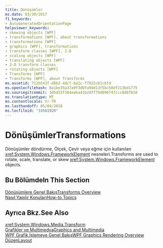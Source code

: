 ```yaml
---
title: Dönüşümler
ms.date: 03/30/2017
f1_keywords:
- AutoGeneratedOrientationPage
helpviewer_keywords:
- skewing objects [WPF]
- transformations [WPF], about transformations
- transformations [WPF]
- graphics [WPF], transformations
- transform classes [WPF], 2-D
- scaling objects [WPF]
- translating objects [WPF]
- 2-D transform classes
- rotating objects [WPF]
- Transforms [WPF]
- Transforms [WPF], about Transforms
ms.assetid: 712b543f-d8b2-4dcf-ba2c-f7921c61c6fd
ms.openlocfilehash: 0a1be35a37a9f3d0fa94d13f5bc50df213bd1775
ms.sourcegitcommit: 3d5d33f384eeba41b2dff79d096f47ccc8d8f03d
ms.translationtype: MT
ms.contentlocale: tr-TR
ms.lasthandoff: 05/04/2018
ms.locfileid: "33561920"
---
```

# <a name="transformations"></a><span data-ttu-id="e8be0-102">Dönüşümler</span><span class="sxs-lookup"><span data-stu-id="e8be0-102">Transformations</span></span>
<span data-ttu-id="e8be0-103">Dönüşümler döndürme, Ölçek, Çevir veya eğme için kullanılan <xref:System.Windows.FrameworkElement> nesneleri.</span><span class="sxs-lookup"><span data-stu-id="e8be0-103">Transforms are used to rotate, scale, translate, or skew <xref:System.Windows.FrameworkElement> objects.</span></span>  
  
## <a name="in-this-section"></a><span data-ttu-id="e8be0-104">Bu Bölümde</span><span class="sxs-lookup"><span data-stu-id="e8be0-104">In This Section</span></span>  
 [<span data-ttu-id="e8be0-105">Dönüşümlere Genel Bakış</span><span class="sxs-lookup"><span data-stu-id="e8be0-105">Transforms Overview</span></span>](../../../../docs/framework/wpf/graphics-multimedia/transforms-overview.md)  
 [<span data-ttu-id="e8be0-106">Nasıl Yapılır Konuları</span><span class="sxs-lookup"><span data-stu-id="e8be0-106">How-to Topics</span></span>](../../../../docs/framework/wpf/graphics-multimedia/transformations-how-to-topics.md)  
  
## <a name="see-also"></a><span data-ttu-id="e8be0-107">Ayrıca Bkz.</span><span class="sxs-lookup"><span data-stu-id="e8be0-107">See Also</span></span>  
 <xref:System.Windows.Media.Transform>  
 [<span data-ttu-id="e8be0-108">Grafikler ve Multimedya</span><span class="sxs-lookup"><span data-stu-id="e8be0-108">Graphics and Multimedia</span></span>](../../../../docs/framework/wpf/graphics-multimedia/index.md)  
 [<span data-ttu-id="e8be0-109">WPF Grafik İşlemeye Genel Bakış</span><span class="sxs-lookup"><span data-stu-id="e8be0-109">WPF Graphics Rendering Overview</span></span>](../../../../docs/framework/wpf/graphics-multimedia/wpf-graphics-rendering-overview.md)  
 [<span data-ttu-id="e8be0-110">Düzen</span><span class="sxs-lookup"><span data-stu-id="e8be0-110">Layout</span></span>](../../../../docs/framework/wpf/advanced/layout.md)
